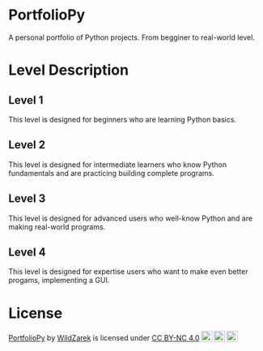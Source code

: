 # PortfolioPy

A personal portfolio of Python projects. From begginer to real-world level.

# Level Description

## Level 1

This level is designed for beginners who are learning Python basics.

## Level 2

This level is designed for intermediate learners who know Python fundamentals
and are practicing building complete programs.

## Level 3

This level is designed for advanced users who well-know Python and are making real-world programs.

## Level 4

This level is designed for expertise users who want to make even better progams,
implementing a GUI.

# License

 <p xmlns:cc="http://creativecommons.org/ns#" xmlns:dct="http://purl.org/dc/terms/"><a property="dct:title" rel="cc:attributionURL" href="https://github.com/WildZarek/PortfolioPy">PortfolioPy</a> by <a rel="cc:attributionURL dct:creator" property="cc:attributionName" href="https://github.com/WildZarek">WildZarek</a> is licensed under <a href="https://creativecommons.org/licenses/by-nc/4.0/?ref=chooser-v1" target="_blank" rel="license noopener noreferrer" style="display:inline-block;">CC BY-NC 4.0<img style="height:22px!important;margin-left:3px;vertical-align:text-bottom;" src="https://mirrors.creativecommons.org/presskit/icons/cc.svg?ref=chooser-v1" alt=""><img style="height:22px!important;margin-left:3px;vertical-align:text-bottom;" src="https://mirrors.creativecommons.org/presskit/icons/by.svg?ref=chooser-v1" alt=""><img style="height:22px!important;margin-left:3px;vertical-align:text-bottom;" src="https://mirrors.creativecommons.org/presskit/icons/nc.svg?ref=chooser-v1" alt=""></a></p>